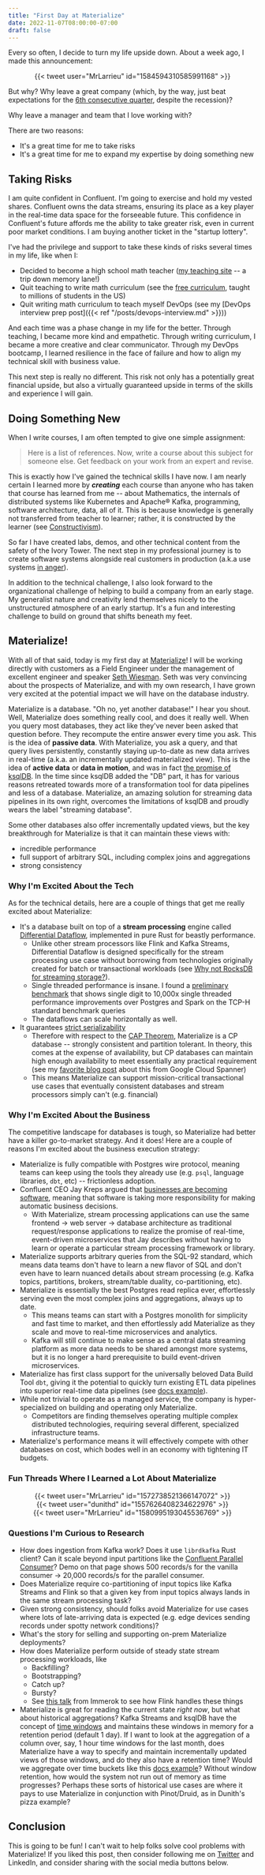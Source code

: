 ```yaml
---
title: "First Day at Materialize"
date: 2022-11-07T08:00:00-07:00
draft: false
---
```


Every so often, I decide to turn my life upside down. About a week ago, I made this announcement:

<div align="center">{{< tweet user="MrLarrieu" id="1584594310585991168" >}}</div>

But why? Why leave a great company (which, by the way, just beat expectations for the [6th consecutive quarter](https://investors.confluent.io/news-releases/news-release-details/confluent-announces-third-quarter-2022-financial-results), despite the recession)?

Why leave a manager and team that I love working with?

There are two reasons:
* It's a great time for me to take risks
* It's a great time for me to expand my expertise by doing something new

## Taking Risks

I am quite confident in Confluent. I'm going to exercise and hold my vested shares. Confluent owns the data streams, ensuring its place as a key player in the real-time data space for the forseeable future. This confidence in Confluent's future affords me the ability to take greater risk, even in current poor market conditions. I am buying another ticket in the "startup lottery".

I've had the privilege and support to take these kinds of risks several times in my life, like when I:
* Decided to become a high school math teacher ([my teaching site](http://mrlarrieu.weebly.com/) -- a trip down memory lane!)
* Quit teaching to write math curriculum (see the [free curriculum](https://curriculum.illustrativemathematics.org/), taught to millions of students in the US)
* Quit writing math curriculum to teach myself DevOps (see my [DevOps interview prep post]({{< ref "/posts/devops-interview.md" >}}))

And each time was a phase change in my life for the better. Through teaching, I became more kind and empathetic. Through writing curriculum, I became a more creative and clear communicator. Through my DevOps bootcamp, I learned resilience in the face of failure and how to align my technical skill with business value.

This next step is really no different. This risk not only has a potentially great financial upside, but also a virtually guaranteed upside in terms of the skills and experience I will gain.

## Doing Something New

When I write courses, I am often tempted to give one simple assignment:

> Here is a list of references. Now, write a course about this subject for someone else. Get feedback on your work from an expert and revise.

This is exactly how I've gained the technical skills I have now. I am nearly certain I learned more by **_creating_** each course than anyone who has taken that course has learned from me -- about Mathematics, the internals of distributed systems like Kubernetes and Apache® Kafka, programming, software architecture, data, all of it. This is because knowledge is generally not transferred from teacher to learner; rather, it is constructed by the learner (see [Constructivism](https://en.wikipedia.org/wiki/Constructivism_(philosophy_of_education))).

So far I have created labs, demos, and other technical content from the safety of the Ivory Tower. The next step in my professional journey is to create software systems alongside real customers in production (a.k.a use systems [in anger](https://english.stackexchange.com/questions/30939/is-used-in-anger-a-britishism-for-something)).

In addition to the technical challenge, I also look forward to the organizational challenge of helping to build a company from an early stage. My generalist nature and creativity lend themselves nicely to the unstructured atmosphere of an early startup. It's a fun and interesting challenge to build on ground that shifts beneath my feet.


## Materialize!

With all of that said, today is my first day at [Materialize](materialize.com)! I will be working directly with customers as a Field Engineer under the management of excellent engineer and speaker [Seth Wiesman](https://www.linkedin.com/in/sethwiesman). Seth was very convincing about the prospects of Materialize, and with my own research, I have grown very excited at the potential impact we will have on the database industry.

Materialize is a database. "Oh no, yet another database!" I hear you shout. Well, Materialize does something really cool, and does it really well. When you query most databases, they act like they've never been asked that question before. They recompute the entire answer every time you ask. This is the idea of **passive data**. With Materialize, you ask a query, and that query lives persistently, constantly staying up-to-date as new data arrives in real-time (a.k.a. an incrementally updated materialized view). This is the idea of **active data** or **data in motion**, and was in fact [the promise of ksqlDB](https://www.confluent.io/blog/how-real-time-materialized-views-work-with-ksqldb/). In the time since ksqlDB added the "DB" part, it has for various reasons retreated towards more of a transformation tool for data pipelines and less of a database. Materialize, an amazing solution for streaming data pipelines in its own right, overcomes the limitations of ksqlDB and proudly wears the label "streaming database".

Some other databases also offer incrementally updated views, but the key breakthrough for Materialize is that it can maintain these views with:
* incredible performance
* full support of arbitrary SQL, including complex joins and aggregations
* strong consistency

### Why I'm Excited About the Tech

As for the technical details, here are a couple of things that get me really excited about Materialize:

* It's a database built on top of a **stream processing** engine called [Differential Dataflow](https://timelydataflow.github.io/differential-dataflow/), implemented in pure Rust for beastly performance.
  * Unlike other stream processors like Flink and Kafka Streams, Differential Dataflow is designed specifically for the stream processing use case without borrowing from technologies originally created for batch or transactional workloads (see [Why not RocksDB for streaming storage?](https://materialize.com/blog/why-not-rocksdb/)).
  * Single threaded performance is insane. I found a [preliminary benchmark](https://github.com/TimelyDataflow/differential-dataflow/tree/master/tpchlike) that shows single digit to 10,000x single threaded performance improvements over Postgres and Spark on the TCP-H standard benchmark queries
  * The dataflows can scale horizontally as well.
* It guarantees [strict serializability](https://fauna.com/blog/serializability-vs-strict-serializability-the-dirty-secret-of-database-isolation-levels)
  * Therefore with respect to the [CAP Theorem](https://en.wikipedia.org/wiki/CAP_theorem), Materialize is a CP database -- strongly consistent and partition tolerant. In theory, this comes at the expense of availability, but CP databases can maintain high enough availability to meet essentially any practical requirement (see my [favorite blog post](https://cloud.google.com/blog/products/databases/inside-cloud-spanner-and-the-cap-theorem) about this from Google Cloud Spanner)
  * This means Materialize can support mission-critical transactional use cases that eventually consistent databases and stream processors simply can't (e.g. financial)

### Why I'm Excited About the Business

The competitive landscape for databases is tough, so Materialize had better have a killer go-to-market strategy. And it does! Here are a couple of reasons I'm excited about the business execution strategy:

* Materialize is fully compatible with Postgres wire protocol, meaning teams can keep using the tools they already use (e.g. `psql`, language libraries, `dbt`, etc) -- frictionless adoption.
* Confluent CEO Jay Kreps argued that [businesses are becoming software](https://www.confluent.io/blog/every-company-is-becoming-software/), meaning that software is taking more responsibility for making automatic business decisions.
  * With Materialize, stream processing applications can use the same frontend -> web server -> database architecture as traditional request/response applications to realize the promise of real-time, event-driven microservices that Jay describes without having to learn or operate a particular stream processing framework or library.
* Materialize supports arbitrary queries from the SQL-92 standard, which means data teams don't have to learn a new flavor of SQL and don't even have to learn nuanced details about stream processing (e.g. Kafka topics, partitions, brokers, stream/table duality, co-partitioning, etc).
* Materialize is essentially the best Postgres read replica ever, effortlessly serving even the most complex joins and aggregations, always up to date.
  * This means teams can start with a Postgres monolith for simplicity and fast time to market, and then effortlessly add Materialize as they scale and move to real-time microservices and analytics.
  * Kafka will still continue to make sense as a central data streaming platform as more data needs to be shared amongst more systems, but it is no longer a hard prerequisite to build event-driven microservices.
* Materialize has first class support for the universally beloved Data Build Tool `dbt`, giving it the potential to quickly turn existing ETL data pipelines into superior real-time data pipelines (see [docs example](https://materialize.com/docs/integrations/dbt/)).
* While not trivial to operate as a managed service, the company is hyper-specialized on building and operating only Materialize.
  * Competitors are finding themselves operating multiple complex distributed technologies, requiring several different, specialized infrastructure teams.
* Materialize's performance means it will effectively compete with other databases on cost, which bodes well in an economy with tightening IT budgets.

### Fun Threads Where I Learned a Lot About Materialize

<div align="center">{{< tweet user="MrLarrieu" id="1572738521366147072" >}}</div>

<div align="center">{{< tweet user="dunithd" id="1557626408234622976" >}}</div>

<div align="center">{{< tweet user="MrLarrieu" id="1580995193045536769" >}}</div>

### Questions I'm Curious to Research

* How does ingestion from Kafka work? Does it use `librdkafka` Rust client? Can it scale beyond input partitions like the [Confluent Parallel Consumer](https://github.com/confluentinc/parallel-consumer)? Demo on that page shows 500 records/s for the vanilla consumer -> 20,000 records/s for the parallel consumer.
* Does Materialize require co-partitioning of input topics like Kafka Streams and Flink so that a given key from input topics always lands in the same stream processing task?
* Given strong consistency, should folks avoid Materialize for use cases where lots of late-arriving data is expected (e.g. edge devices sending records under spotty network conditions)?
* What's the story for selling and supporting on-prem Materialize deployments?
* How does Materialize perform outside of steady state stream processing workloads, like
  * Backfilling?
  * Bootstrapping?
  * Catch up?
  * Bursty?
  * See [this talk](https://speakerdeck.com/knaufk/when-streaming-needs-batch-flinks-journey-towards-a-unified-engine) from Immerok to see how Flink handles these things
* Materialize is great for reading the current state _right now_, but what about historical aggregations? Kafka Streams and ksqlDB have the concept of [time windows](https://docs.ksqldb.io/en/latest/concepts/time-and-windows-in-ksqldb-queries/) and maintains these windows in memory for a retention period (default 1 day). If I want to look at the aggregation of a column over, say, 1 hour time windows for the last month, does Materialize have a way to specify and maintain incrementally updated views of those windows, and do they also have a retention time? Would we aggregate over time buckets like this [docs example](https://materialize.com/docs/sql/patterns/temporal-filters/#bucketing)? Without window retention, how would the system not run out of memory as time progresses? Perhaps these sorts of historical use cases are where it pays to use Materialize in conjunction with Pinot/Druid, as in Dunith's pizza example?

## Conclusion

This is going to be fun! I can't wait to help folks solve cool problems with Materialize! If you liked this post, then consider following me on [Twitter](https://mobile.twitter.com/MrLarrieu) and LinkedIn, and consider sharing with the social media buttons below.
